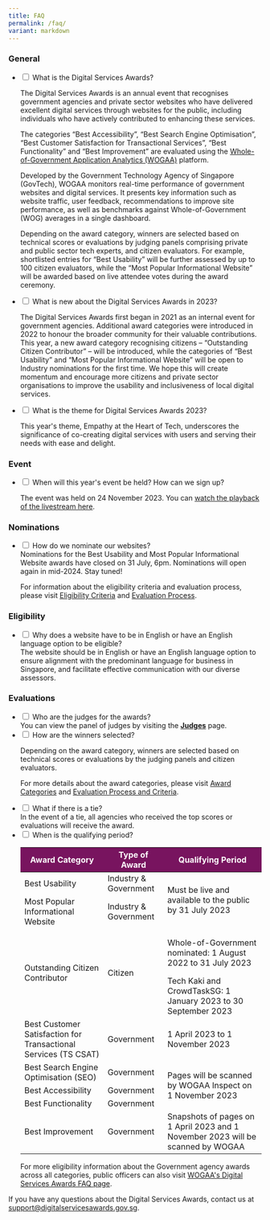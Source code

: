 ```yaml
---
title: FAQ
permalink: /faq/
variant: markdown
---
```

<style type="text/css">
table#award_cat th {
    background: #78145F;
    color: #fff;
    font-weight: 700;
}
.content ul > li:last-child, .content ol > li, .content ul > li {
    margin: 0;
}
</style>
<h3>General</h3>
<ul class="jekyllcodex_accordion">
  <li>
    <input type="checkbox" id="accordion1">
    <label for="accordion1">What is the Digital Services Awards?</label>
    <div>
      <p> The Digital Services Awards is an annual event that recognises government agencies and private sector websites who have delivered excellent digital services through websites for the public, including individuals who have actively contributed to enhancing these services.</p>
      <p>The categories “Best Accessibility”, “Best Search Engine Optimisation”, “Best Customer Satisfaction for Transactional Services”, “Best Functionality” and “Best Improvement” are evaluated using the <a target="_blank" href="https://wogaa.sg">Whole-of-Government Application Analytics (WOGAA)</a> platform. </p>
      <p>Developed by the Government Technology Agency of Singapore (GovTech), WOGAA monitors real-time performance of government websites and digital services. It presents key information such as website traffic, user feedback, recommendations to improve site performance, as well as benchmarks against Whole-of-Government (WOG) averages in a single dashboard.</p>
      <p>Depending on the award category, winners are selected based on technical scores or evaluations by judging panels comprising private and public sector tech experts, and citizen evaluators.&nbsp;For example, shortlisted entries for “Best Usability” will be further assessed by up to 100 citizen evaluators, while the “Most Popular Informational Website” will be awarded based on live attendee votes during the award ceremony.</p>
    </div>
  </li>
  <li>
    <input type="checkbox" id="accordion2">
    <label for="accordion2">What is new about the Digital Services Awards in 2023?</label>
    <div>
      <p>The Digital Services Awards first began in 2021 as an internal event for government agencies. Additional award categories were introduced in 2022 to honour the broader community for their valuable contributions. This year, a new award category recognising citizens – “Outstanding Citizen Contributor” – will be introduced, while the categories of “Best Usability” and “Most Popular Informational Website” will be open to Industry nominations for the first time. We hope this will create momentum and encourage more citizens and private sector organisations to improve the usability and inclusiveness of local digital services.</p>
    </div>
  </li>
  <li>
    <input type="checkbox" id="accordion3">
    <label for="accordion3">What is the theme for Digital Services Awards 2023?</label>
    <div>
      <p>This year's theme,&nbsp;Empathy at the Heart of Tech, underscores the significance of co-creating digital services with users and serving their needs with ease and delight.</p>
    </div>
  </li>
</ul>
<h3>Event</h3>
<ul class="jekyllcodex_accordion">
  <li>
    <input type="checkbox" id="accordion4">
    <label for="accordion4">When will this year's event be held? How can we sign up?</label>
    <div>
      <p>The event was held on 24 November 2023. You can <a aria-label="Link to livestream page" href="https://www.digitalservicesawards.gov.sg/livestream/">watch the playback of the livestream here</a>.</p>
    </div>
  </li>
</ul>
<h3>Nominations</h3>
<ul class="jekyllcodex_accordion">
  <li>
    <input type="checkbox" id="accordion5">
    <label for="accordion5">How do we nominate our websites?</label>
    <div>Nominations for the Best Usability and Most Popular Informational Website awards have closed on 31 July, 6pm. Nominations will open again in mid-2024. Stay tuned!<br>
      <p> For information about the eligibility criteria and evaluation process, please visit <a aria-label="Link to Eligibility Criteria" href="/eligibility/">Eligibility Criteria</a> and <a aria-label="Link to Evaluation Process" href="/evaluation-process/">Evaluation Process</a>.</p>
    </div>
  </li>
</ul>
<h3>Eligibility</h3>
<ul class="jekyllcodex_accordion">
  <li>
    <input type="checkbox" id="accordion6">
    <label for="accordion6">Why does a website have to be in English or have an English language option to be eligible?</label>
    <div>The website should be in English or have an English language option to ensure alignment with the predominant language for business in Singapore, and facilitate effective communication with our diverse assessors.</div>
  </li>
</ul>
<h3>Evaluations</h3>
<ul class="jekyllcodex_accordion">
  <li>
    <input type="checkbox" id="accordion7">
    <label for="accordion7">Who are the judges for the awards?</label>
    <div> You can view the panel of judges by visiting the <a aria-label="Link to Judges" href="/judges/"><strong>Judges</strong></a> page.</div>
  </li>
  <li>
    <input type="checkbox" id="accordion8">
    <label for="accordion8">How are the winners selected?</label>
    <div>
      <p> Depending on the award category, winners are selected based on technical scores or evaluations by the judging panels and citizen evaluators. </p>
      <p> For more details about the award categories, please visit <a aria-label="Link to Evaluation Process and Criteria" href="/award-categories/">Award Categories</a> and <a aria-label="Link to Evaluation Process and Criteria" href="/evaluation-process/">Evaluation Process and Criteria</a>.</p>
    </div>
  </li>
  <li>
    <input type="checkbox" id="accordion9">
    <label for="accordion9">What if there is a tie?</label>
    <div> In the event of a tie, all agencies who received the top scores or evaluations will receive the award. </div>
  </li>
  <li>
    <input type="checkbox" id="accordion10">
    <label for="accordion10">When is the qualifying period?</label>
    <div>
      <p>
      <table id="award_cat">
        <thead>
          <tr>
            <th>Award Category</th>
            <th>Type of Award</th>
            <th>Qualifying Period</th>
          </tr>
        </thead>
        <tbody>
          <tr>
            <td>Best Usability</td>
            <td>Industry &amp; Government</td>
            <td rowspan="2">Must be live and available to the public by 31 July 2023</td>
          </tr>
          <tr>
            <td>Most Popular Informational Website</td>
            <td>Industry &amp; Government</td>
          </tr>
          <tr>
            <td>Outstanding Citizen Contributor</td>
            <td>Citizen</td>
            <td><p>Whole-of-Government nominated: 1 August 2022 to 31 July 2023</p>
              Tech Kaki and CrowdTaskSG: 1 January 2023 to 30 September 2023</td>
          </tr>
          <tr>
            <td>Best Customer Satisfaction for Transactional Services (TS CSAT)</td>
            <td>Government</td>
            <td>1 April 2023 to 1 November 2023</td>
          </tr>
          <tr>
            <td>Best Search Engine Optimisation (SEO)</td>
            <td>Government</td>
            <td rowspan="3">Pages will be scanned by WOGAA Inspect on 1 November 2023</td>
          </tr>
          <tr>
            <td>Best Accessibility</td>
            <td>Government</td>
          </tr>
          <tr>
            <td>Best Functionality</td>
            <td>Government</td>
          </tr>
          <tr>
            <td>Best Improvement</td>
            <td>Government</td>
            <td>Snapshots of pages on 1 April 2023 and 1 November 2023 will be scanned by WOGAA</td>
          </tr>
        </tbody>
      </table>
      </p>
      <p>For more eligibility information about the Government agency awards across all categories, public officers can also visit <a target="_blank" aria-label="Link to WOGAA FAQ page" href="https://wogaa.sg/faq">WOGAA's Digital Services Awards FAQ page</a>.</p>
    </div>
  </li>
</ul>
<p>If you have any questions about the Digital Services Awards, contact us at <a href="mailto:support@digitalservicesawards.gov.sg">support@digitalservicesawards.gov.sg</a>.</p>
